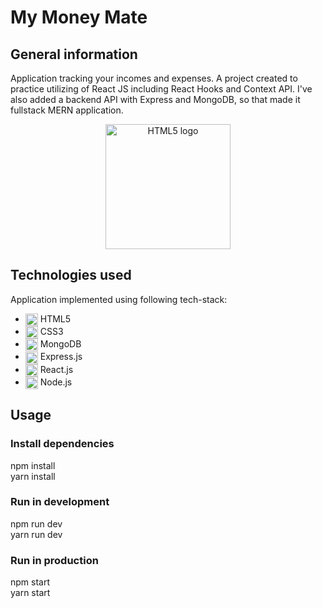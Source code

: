 
# My Money Mate

## General information

Application tracking your incomes and expenses. A project created to practice utilizing of React JS including React Hooks and Context API. I've also added a backend API with Express and MongoDB, so that made it fullstack MERN application.
<p align=center>
 <img align="center" alt="HTML5 logo" width="200px" src="https://i.pinimg.com/564x/c4/14/db/c414dbebbd15f8ce3dc6b01749810ec6.jpg" />
<p>

## Technologies used

Application implemented using following tech-stack:

 + <img align="center" alt="HTML5 logo" width="20px" src="https://i.pinimg.com/564x/70/6d/f5/706df51c12cb360e9017424cd9ebf245.jpg" /> HTML5
 + <img align="center" alt="CSS3 logo" width="20px" src="https://i.pinimg.com/564x/fa/ae/11/faae11a6b87547339411b40ac228d4d7.jpg" /> CSS3
 + <img align="center" alt="JavaScript logo" width="20px" height="20px" src="https://i.pinimg.com/564x/24/a6/63/24a663052e771d440fa6555894a93595.jpg" /> MongoDB
 + <img align="center" alt="JavaScript logo" width="20px" height="20px" src="https://w7.pngwing.com/pngs/925/447/png-transparent-express-js-node-js-javascript-mongodb-node-js-text-trademark-logo.png" /> Express.js
 + <img align="center" alt="JavaScript logo" width="20px" height="20px" src="https://i.pinimg.com/564x/82/40/ac/8240ac872c818d2a39ef20d819fdbf0d.jpg" /> React.js
 + <img align="center" alt="JavaScript logo" width="20px" height="20px" src="https://i.pinimg.com/564x/02/03/cb/0203cb9979d9879388a2e771041bfc06.jpg" /> Node.js

## Usage

### Install dependencies
npm install\
yarn install

### Run in development
npm run dev\
yarn run dev

### Run in production
npm start\
yarn start